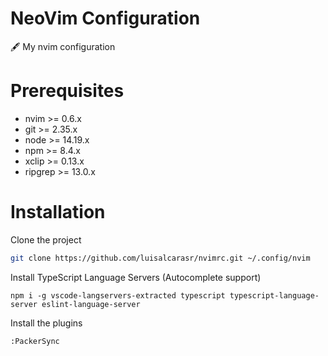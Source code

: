 # NeoVim Configuration
🖋 My nvim configuration

# Prerequisites

- nvim >= 0.6.x
- git >= 2.35.x
- node >= 14.19.x
- npm >= 8.4.x
- xclip >= 0.13.x
- ripgrep >= 13.0.x

# Installation


Clone the project

```sh
git clone https://github.com/luisalcarasr/nvimrc.git ~/.config/nvim
```

Install TypeScript Language Servers (Autocomplete support)

```
npm i -g vscode-langservers-extracted typescript typescript-language-server eslint-language-server
```

Install the plugins

```
:PackerSync
```
